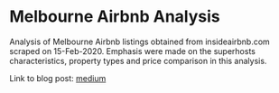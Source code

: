 # Melbourne Airbnb Analysis

Analysis of Melbourne Airbnb listings obtained from insideairbnb.com scraped on 15-Feb-2020. Emphasis were made on the superhosts characteristics, property types and price comparison in this analysis.

Link to blog post:
[medium](https://medium.com/@mtang1/melbourne-airbnb-analysis-8fddc1c020ef)
